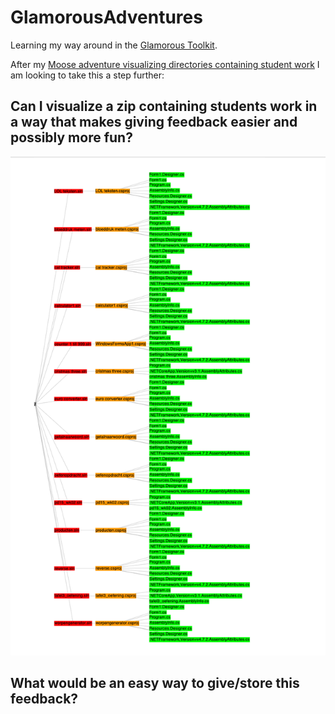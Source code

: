 # GlamorousAdventures

Learning my way around in the
[Glamorous Toolkit](https://gtoolkit.com/).

After my
[Moose adventure visualizing directories containing student work](https://github.com/coentjo/cmbDirVisualizer) I am looking to take this a step further:

## Can I visualize a zip containing students work in a way that makes giving feedback easier and possibly more fun?

![example](figures/portfolio.mondrian.png)

## What would be an easy way to give/store this feedback?
